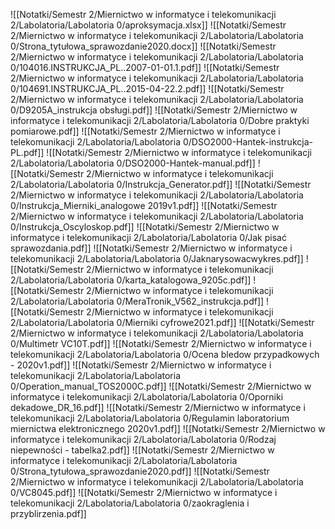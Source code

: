 ![[Notatki/Semestr 2/Miernictwo w informatyce i telekomunikacji 2/Labolatoria/Labolatoria 0/aproksymacja.xlsx]]
![[Notatki/Semestr 2/Miernictwo w informatyce i telekomunikacji 2/Labolatoria/Labolatoria 0/Strona_tytułowa_sprawozdanie2020.docx]]
![[Notatki/Semestr 2/Miernictwo w informatyce i telekomunikacji 2/Labolatoria/Labolatoria 0/104016.INSTRUKCJA_PL..2007-01-01.1.pdf]]
![[Notatki/Semestr 2/Miernictwo w informatyce i telekomunikacji 2/Labolatoria/Labolatoria 0/104691.INSTRUKCJA_PL..2015-04-22.2.pdf]]
![[Notatki/Semestr 2/Miernictwo w informatyce i telekomunikacji 2/Labolatoria/Labolatoria 0/D9205A_instrukcja obsługi.pdf]]
![[Notatki/Semestr 2/Miernictwo w informatyce i telekomunikacji 2/Labolatoria/Labolatoria 0/Dobre praktyki pomiarowe.pdf]]
![[Notatki/Semestr 2/Miernictwo w informatyce i telekomunikacji 2/Labolatoria/Labolatoria 0/DSO2000-Hantek-instrukcja-PL.pdf]]
![[Notatki/Semestr 2/Miernictwo w informatyce i telekomunikacji 2/Labolatoria/Labolatoria 0/DSO2000-Hantek-manual.pdf]]
![[Notatki/Semestr 2/Miernictwo w informatyce i telekomunikacji 2/Labolatoria/Labolatoria 0/Instrukcja_Generator.pdf]]
![[Notatki/Semestr 2/Miernictwo w informatyce i telekomunikacji 2/Labolatoria/Labolatoria 0/Instrukcja_Mierniki_analogowe 2019v1.pdf]]
![[Notatki/Semestr 2/Miernictwo w informatyce i telekomunikacji 2/Labolatoria/Labolatoria 0/Instrukcja_Oscyloskop.pdf]]
![[Notatki/Semestr 2/Miernictwo w informatyce i telekomunikacji 2/Labolatoria/Labolatoria 0/Jak pisać sprawozdania.pdf]]
![[Notatki/Semestr 2/Miernictwo w informatyce i telekomunikacji 2/Labolatoria/Labolatoria 0/Jaknarysowacwykres.pdf]]
![[Notatki/Semestr 2/Miernictwo w informatyce i telekomunikacji 2/Labolatoria/Labolatoria 0/karta_katalogowa_9205c.pdf]]
![[Notatki/Semestr 2/Miernictwo w informatyce i telekomunikacji 2/Labolatoria/Labolatoria 0/MeraTronik_V562_instrukcja.pdf]]
![[Notatki/Semestr 2/Miernictwo w informatyce i telekomunikacji 2/Labolatoria/Labolatoria 0/Mierniki cyfrowe2021.pdf]]
![[Notatki/Semestr 2/Miernictwo w informatyce i telekomunikacji 2/Labolatoria/Labolatoria 0/Multimetr VC10T.pdf]]
![[Notatki/Semestr 2/Miernictwo w informatyce i telekomunikacji 2/Labolatoria/Labolatoria 0/Ocena bledow przypadkowych - 2020v1.pdf]]
![[Notatki/Semestr 2/Miernictwo w informatyce i telekomunikacji 2/Labolatoria/Labolatoria 0/Operation_manual_TOS2000C.pdf]]
![[Notatki/Semestr 2/Miernictwo w informatyce i telekomunikacji 2/Labolatoria/Labolatoria 0/Oporniki dekadowe_DR_16.pdf]]
![[Notatki/Semestr 2/Miernictwo w informatyce i telekomunikacji 2/Labolatoria/Labolatoria 0/Regulamin laboratorium miernictwa elektronicznego 2020v1.pdf]]
![[Notatki/Semestr 2/Miernictwo w informatyce i telekomunikacji 2/Labolatoria/Labolatoria 0/Rodzaj niepewności - tabelka2.pdf]]
![[Notatki/Semestr 2/Miernictwo w informatyce i telekomunikacji 2/Labolatoria/Labolatoria 0/Strona_tytułowa_sprawozdanie2020.pdf]]
![[Notatki/Semestr 2/Miernictwo w informatyce i telekomunikacji 2/Labolatoria/Labolatoria 0/VC8045.pdf]]
![[Notatki/Semestr 2/Miernictwo w informatyce i telekomunikacji 2/Labolatoria/Labolatoria 0/zaokraglenia i przyblirzenia.pdf]]